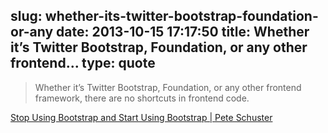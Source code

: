 slug: whether-its-twitter-bootstrap-foundation-or-any
date: 2013-10-15 17:17:50
title: Whether it’s Twitter Bootstrap, Foundation, or any other frontend...
type: quote
---

> Whether it’s Twitter Bootstrap, Foundation, or any other frontend framework, there are no shortcuts in frontend code.

[Stop Using Bootstrap and Start Using Bootstrap | Pete Schuster](http://peteschuster.com/2013/06/stop-using-bootstrap-and-start-using-bootstrap/)

